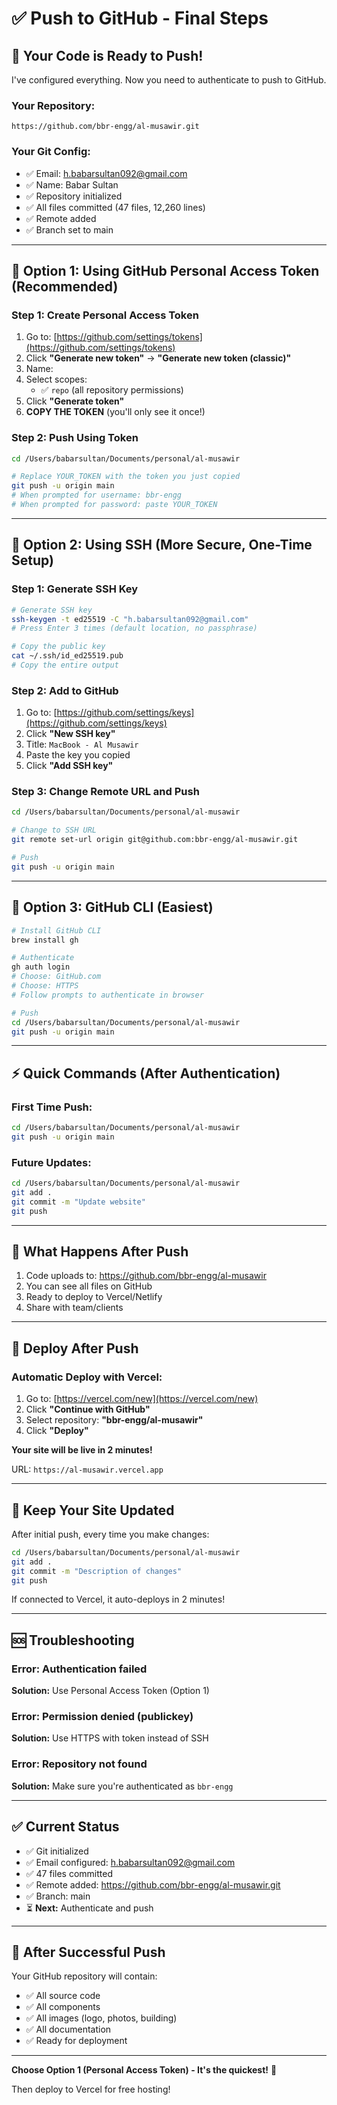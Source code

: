 # ✅ Push to GitHub - Final Steps

## 🎯 Your Code is Ready to Push!

I've configured everything. Now you need to authenticate to push to GitHub.

### Your Repository:
```
https://github.com/bbr-engg/al-musawir.git
```

### Your Git Config:
- ✅ Email: h.babarsultan092@gmail.com
- ✅ Name: Babar Sultan
- ✅ Repository initialized
- ✅ All files committed (47 files, 12,260 lines)
- ✅ Remote added
- ✅ Branch set to main

---

## 🔐 Option 1: Using GitHub Personal Access Token (Recommended)

### Step 1: Create Personal Access Token

1. Go to: [https://github.com/settings/tokens](https://github.com/settings/tokens)
2. Click **"Generate new token"** → **"Generate new token (classic)"**
3. Name: `
`
4. Select scopes:
   - ✅ `repo` (all repository permissions)
5. Click **"Generate token"**
6. **COPY THE TOKEN** (you'll only see it once!)

### Step 2: Push Using Token

```bash
cd /Users/babarsultan/Documents/personal/al-musawir

# Replace YOUR_TOKEN with the token you just copied
git push -u origin main
# When prompted for username: bbr-engg
# When prompted for password: paste YOUR_TOKEN
```

---

## 🔐 Option 2: Using SSH (More Secure, One-Time Setup)

### Step 1: Generate SSH Key

```bash
# Generate SSH key
ssh-keygen -t ed25519 -C "h.babarsultan092@gmail.com"
# Press Enter 3 times (default location, no passphrase)

# Copy the public key
cat ~/.ssh/id_ed25519.pub
# Copy the entire output
```

### Step 2: Add to GitHub

1. Go to: [https://github.com/settings/keys](https://github.com/settings/keys)
2. Click **"New SSH key"**
3. Title: `MacBook - Al Musawir`
4. Paste the key you copied
5. Click **"Add SSH key"**

### Step 3: Change Remote URL and Push

```bash
cd /Users/babarsultan/Documents/personal/al-musawir

# Change to SSH URL
git remote set-url origin git@github.com:bbr-engg/al-musawir.git

# Push
git push -u origin main
```

---

## 🔐 Option 3: GitHub CLI (Easiest)

```bash
# Install GitHub CLI
brew install gh

# Authenticate
gh auth login
# Choose: GitHub.com
# Choose: HTTPS
# Follow prompts to authenticate in browser

# Push
cd /Users/babarsultan/Documents/personal/al-musawir
git push -u origin main
```

---

## ⚡ Quick Commands (After Authentication)

### First Time Push:
```bash
cd /Users/babarsultan/Documents/personal/al-musawir
git push -u origin main
```

### Future Updates:
```bash
cd /Users/babarsultan/Documents/personal/al-musawir
git add .
git commit -m "Update website"
git push
```

---

## 🎯 What Happens After Push

1. Code uploads to: https://github.com/bbr-engg/al-musawir
2. You can see all files on GitHub
3. Ready to deploy to Vercel/Netlify
4. Share with team/clients

---

## 🚀 Deploy After Push

### Automatic Deploy with Vercel:

1. Go to: [https://vercel.com/new](https://vercel.com/new)
2. Click **"Continue with GitHub"**
3. Select repository: **"bbr-engg/al-musawir"**
4. Click **"Deploy"**

**Your site will be live in 2 minutes!**

URL: `https://al-musawir.vercel.app`

---

## 🔄 Keep Your Site Updated

After initial push, every time you make changes:

```bash
cd /Users/babarsultan/Documents/personal/al-musawir
git add .
git commit -m "Description of changes"
git push
```

If connected to Vercel, it auto-deploys in 2 minutes!

---

## 🆘 Troubleshooting

### Error: Authentication failed
**Solution:** Use Personal Access Token (Option 1)

### Error: Permission denied (publickey)
**Solution:** Use HTTPS with token instead of SSH

### Error: Repository not found
**Solution:** Make sure you're authenticated as `bbr-engg`

---

## ✅ Current Status

- ✅ Git initialized
- ✅ Email configured: h.babarsultan092@gmail.com
- ✅ 47 files committed
- ✅ Remote added: https://github.com/bbr-engg/al-musawir.git
- ✅ Branch: main
- ⏳ **Next:** Authenticate and push

---

## 🎉 After Successful Push

Your GitHub repository will contain:
- ✅ All source code
- ✅ All components
- ✅ All images (logo, photos, building)
- ✅ All documentation
- ✅ Ready for deployment

---

**Choose Option 1 (Personal Access Token) - It's the quickest!** 🚀

Then deploy to Vercel for free hosting!

